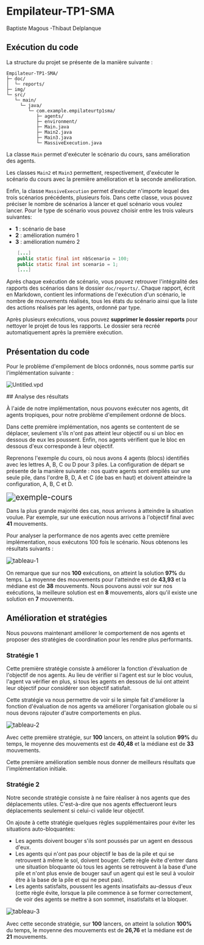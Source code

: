# Empilateur-TP1-SMA

Baptiste Magous -Thibaut Delplanque 

## Exécution du code

La structure du projet se présente de la manière suivante :

```basic
Empilateur-TP1-SMA/
├─ doc/
│  └─ reports/
├─ img/
└─ src/
   └─ main/
     └─ java/
        └─ com.example.empilateurtp1sma/
           ├─ agents/
           ├─ environment/
           ├─ Main.java
           ├─ Main2.java
           ├─ Main3.java
           └─ MassiveExecution.java
```

La classe `Main` permet d'exécuter le scénario du cours, sans amélioration des agents.

Les classes `Main2` et `Main3` permettent, respectivement, d'exécuter le scénario du cours avec la première amélioration et la seconde amélioration.

Enfin, la classe `MassiveExecution` permet d’exécuter n'importe lequel des trois scénarios précédents, plusieurs fois. Dans cette classe, vous pouvez préciser le nombre de scénarios à lancer et quel scénario vous voulez lancer. Pour le type de scénario vous pouvez choisir entre les trois valeurs suivantes:

- **1** : scénario de base
- **2** : amélioration numéro 1
- **3** : amélioration numéro 2

```java
    [...] 
    public static final int nbScenario = 100;
    public static final int scenario = 1;
	[...] 
```

Après chaque exécution de scénario, vous pouvez retrouver l'intégralité des rapports des scénarios dans le dossier `doc/reports/`. Chaque rapport, écrit en Markdown, contient les informations de l'exécution d'un scénario, le nombre de mouvements réalisés, tous les états du scénario ainsi que la liste des actions réalisés par les agents, ordonné par type.

Après plusieurs exécutions, vous pouvez **supprimer le dossier reports** pour nettoyer le projet de tous les rapports. Le dossier sera recréé automatiquement après la première exécution. 

## Présentation du code

Pour le problème d'empilement de blocs ordonnés, nous somme partis sur l'implémentation suivante :

![Untitled.vpd](img/Untitled.vpd-16367486299211.svg)

## Analyse des résultats

À l'aide de notre implémentation, nous pouvons exécuter nos agents, dit agents tropiques, pour notre problème d'empilement ordonné de blocs. 

Dans cette première implémentation, nos agents se contentent de se déplacer, seulement s'ils n'ont pas atteint leur objectif ou si un bloc en dessous de eux les poussent. Enfin, nos agents vérifient que le bloc en dessous d'eux corresponde à leur objectif.

Reprenons l'exemple du cours, où nous avons 4 agents (blocs) identifiés avec les lettres A, B, C ou D pour 3 piles. La configuration de départ se présente de la manière suivante : nos quatre agents sont empilés sur une seule pile, dans l'ordre B, D, A et C (de bas en haut) et doivent atteindre la configuration, A, B, C et D.

<img src="img/exemple-cours.svg" alt="exemple-cours" style="zoom:150%;" />

Dans la plus grande majorité des cas, nous arrivons à atteindre la situation voulue. Par exemple, sur une exécution nous arrivons à l'objectif final avec **41** mouvements.

Pour analyser la performance de nos agents avec cette première implémentation, nous exécutons 100 fois le scénario. Nous obtenons les résultats suivants :

<img src="img/tableau-1.svg" alt="tableau-1" style="zoom:110%;  display: block;
margin-left: auto;
margin-right: auto;" />

On remarque que sur nos **100** exécutions, on atteint la solution **97%** du temps. La moyenne des mouvements pour l'atteindre est de **43,93** et la médiane est de **38** mouvements. Nous pouvons aussi voir sur nos exécutions, la meilleure solution est en **8** mouvements, alors qu'il existe une solution en **7** mouvements.

## Amélioration et stratégies

Nous pouvons maintenant améliorer le comportement de nos agents et proposer des stratégies de coordination pour les rendre plus performants.

### Stratégie 1

Cette première stratégie consiste à améliorer la fonction d'évaluation de l'objectif de nos agents. Au lieu de vérifier si l'agent est sur le bloc voulus, l'agent va vérifier en plus, si tous les agents en dessous de lui ont atteint leur objectif pour considérer son objectif satisfait.

Cette stratégie va nous permettre de voir si le simple fait d'améliorer la fonction d'évaluation de nos agents va améliorer l'organisation globale ou si nous devons rajouter d'autre comportements en plus.

<img src="img/tableau-2.svg" alt="tableau-2" style="zoom:110%;" />

Avec cette première stratégie, sur **100** lancers, on atteint la solution **99%** du temps, le moyenne des mouvements est de **40,48** et la médiane est de **33** mouvements. 

Cette première amélioration semble nous donner de meilleurs résultats que l'implémentation initiale.

### Stratégie 2

Notre seconde stratégie consiste à ne faire réaliser à nos agents que des déplacements utiles. C'est-à-dire que nos agents effectueront leurs déplacements seulement si celui-ci valide leur objectif. 

On ajoute à cette stratégie quelques règles supplémentaires pour éviter les situations auto-bloquantes:

- Les agents doivent bouger s'ils sont poussés par un agent en dessous d'eux.
- Les agents qui n'ont pas pour objectif le bas de la pile et qui se retrouvent à même le sol, doivent bouger. Cette règle évite d'entrer dans une situation bloquante où tous les agents se retrouvent à la base d'une pile et n'ont plus envie de bouger sauf un agent qui est le seul à vouloir être à la base de la pile et qui ne peut pas).
- Les agents satisfaits, poussent les agents insatisfaits au-dessus d'eux (cette règle évite, lorsque la pile commence à se former correctement, de voir des agents se mettre à son sommet, insatisfaits et la bloquer.

<img src="img/tableau-3.svg" alt="tableau-3" style="zoom:110%;" />

Avec cette seconde stratégie, sur **100** lancers, on atteint la solution **100%** du temps, le moyenne des mouvements est de **26,76** et la médiane est de **21** mouvements. 
